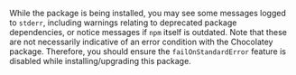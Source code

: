 While the package is being installed, you may see some messages logged to `stderr`, including warnings relating to deprecated package dependencies, or notice messages if `npm` itself is outdated. Note that these are not necessarily indicative of an error condition with the Chocolatey package. Therefore, you should ensure the `failOnStandardError` feature is disabled while installing/upgrading this package.